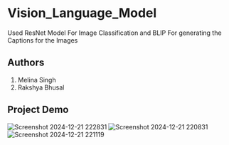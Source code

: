# Vision_Language_Model
Used ResNet Model For Image Classification and BLIP For generating the Captions for the Images 


## Authors
1. Melina Singh
2. Rakshya Bhusal


## Project Demo 

![Screenshot 2024-12-21 222831](https://github.com/user-attachments/assets/94412a84-03c9-4c47-a2f5-c416b924355e)
![Screenshot 2024-12-21 220831](https://github.com/user-attachments/assets/6d66f615-7014-4618-b650-9af486bd0108) ![Screenshot 2024-12-21 221119](https://github.com/user-attachments/assets/e67d9d45-ae41-4c15-a8c5-2be6a7cee23e)
